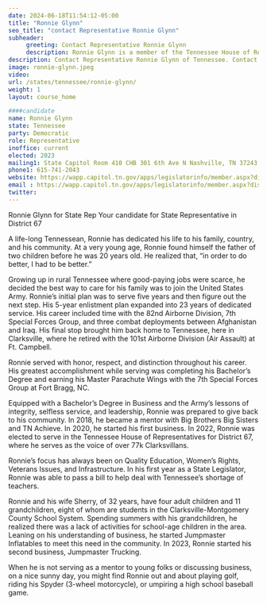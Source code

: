 ```yaml
---
date: 2024-06-18T11:54:12-05:00
title: "Ronnie Glynn"
seo_title: "contact Representative Ronnie Glynn"
subheader:
     greeting: Contact Representative Ronnie Glynn
     description: Ronnie Glynn is a member of the Tennessee House of Representatives for District 67
description: Contact Representative Ronnie Glynn of Tennessee. Contact information for Ronnie Glynn includes email address, phone number, and mailing address.
image: ronnie-glynn.jpeg
video:
url: /states/tennessee/ronnie-glynn/
weight: 1
layout: course_home

####candidate
name: Ronnie Glynn
state: Tennessee
party: Democratic
role: Representative
inoffice: current
elected: 2023
mailing1: State Capitol Room 410 CHB 301 6th Ave N Nashville, TN 37243
phone1: 615-741-2043
website: https://wapp.capitol.tn.gov/apps/legislatorinfo/member.aspx?district=H67/
email : https://wapp.capitol.tn.gov/apps/legislatorinfo/member.aspx?district=H67/
twitter: 
---
```

Ronnie Glynn for State Rep
Your candidate for State Representative in District 67

A life-long Tennessean, Ronnie has dedicated his life to his family, country, and his community. At a very young age, Ronnie found himself the father of two children before he was 20 years old. He realized that, “in order to do better, I had to be better.”

Growing up in rural Tennessee where good-paying jobs were scarce, he decided the best way to care for his family was to join the United States Army. Ronnie’s initial plan was to serve five years and then figure out the next step. His 5-year enlistment plan expanded into 23 years of dedicated service. His career included time with the 82nd Airborne Division, 7th Special Forces Group, and three combat deployments between Afghanistan and Iraq. His final stop brought him back home to Tennessee, here in Clarksville, where he retired with the 101st Airborne Division (Air Assault) at Ft. Campbell.

Ronnie served with honor, respect, and distinction throughout his career. His greatest accomplishment while serving was completing his Bachelor’s Degree and earning his Master Parachute Wings with the 7th Special Forces Group at Fort Bragg, NC.

Equipped with a Bachelor’s Degree in Business and the Army’s lessons of integrity, selfless service, and leadership, Ronnie was prepared to give back to his community. In 2018, he became a mentor with Big Brothers Big Sisters and TN Achieve. In 2020, he started his first business. In 2022, Ronnie was elected to serve in the Tennessee House of Representatives for District 67, where he serves as the voice of over 77k Clarksvillans.

Ronnie’s focus has always been on Quality Education, Women’s Rights, Veterans Issues, and Infrastructure. In his first year as a State Legislator, Ronnie was able to pass a bill to help deal with Tennessee’s shortage of teachers.

Ronnie and his wife Sherry, of 32 years, have four adult children and 11 grandchildren, eight of whom are students in the Clarksville-Montgomery County School System. Spending summers with his grandchildren, he realized there was a lack of activities for school-age children in the area. Leaning on his understanding of business, he started Jumpmaster Inflatables to meet this need in the community. In 2023, Ronnie started his second business, Jumpmaster Trucking.

When he is not serving as a mentor to young folks or discussing business, on a nice sunny day, you might find Ronnie out and about playing golf, riding his Spyder (3-wheel motorcycle), or umpiring a high school baseball game.
